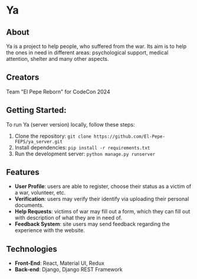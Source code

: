# Ya


## About
Ya is a project to help people, who suffered from the war. Its aim is to help the ones in need in different areas: 
psychological support, medical attention, shelter and many other aspects.

## Creators

Team "El Pepe Reborn" for CodeCon 2024

## Getting Started:
To run Ya (server version) locally, follow these steps:

1. Clone the repository: `git clone https://github.com/El-Pepe-FEPS/ya_server.git`
2. Install dependencies: `pip install -r requirements.txt`
3. Run the development server: `python manage.py runserver`

## Features

- **User Profile**: users are able to register, choose their status as a victim of a war, volunteer, etc.
- **Verification**: users may verify their identify via uploading their personal documents.
- **Help Requests**: victims of war may fill out a form, which they can fill out with description of what they are in need of.
- **Feedback System**: site users may send feedback regarding the experience with the website.

## Technologies

- **Front-End**: React, Material UI, Redux
- **Back-end**: Django, Django REST Framework





